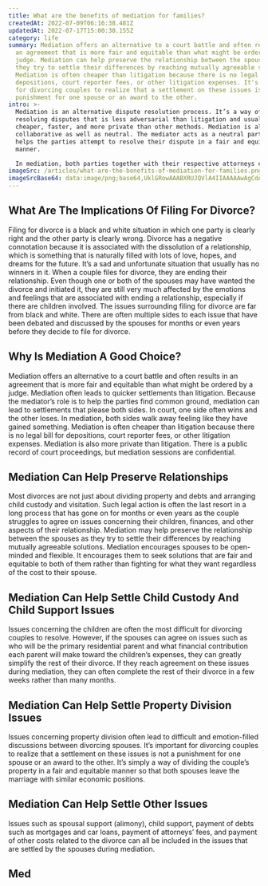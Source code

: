 ```yaml
---
title: What are the benefits of mediation for families?
createdAt: 2022-07-09T06:16:38.481Z
updatedAt: 2022-07-17T15:00:30.155Z
category: life
summary: Mediation offers an alternative to a court battle and often results in
  an agreement that is more fair and equitable than what might be ordered by a
  judge. Mediation can help preserve the relationship between the spouses as
  they try to settle their differences by reaching mutually agreeable solutions.
  Mediation is often cheaper than litigation because there is no legal bill for
  depositions, court reporter fees, or other litigation expenses. It's important
  for divorcing couples to realize that a settlement on these issues is not a
  punishment for one spouse or an award to the other.
intro: >-
  Mediation is an alternative dispute resolution process. It’s a way of
  resolving disputes that is less adversarial than litigation and usually
  cheaper, faster, and more private than other methods. Mediation is also
  collaborative as well as neutral. The mediator acts as a neutral party who
  helps the parties attempt to resolve their dispute in a fair and equitable
  manner.

  In mediation, both parties together with their respective attorneys choose from various options to settle the case outside of court. The goal of mediation is to find solutions that are agreeable to both parties. It’s about finding win-win solutions instead of win-lose outcomes. It’s about exploring solutions that may not have been considered had the parties not been under the guidance of a mediator who has no stake in either outcome of the dispute other than seeing it resolved amicably and fairly so that everyone walks away feeling like they have gained something from it rather than having given up something they would rather have kept.
imageSrc: /articles/what-are-the-benefits-of-mediation-for-families.png
imageSrcBase64: data:image/png;base64,UklGRowAAABXRUJQVlA4IIAAAAAwAgCdASoKAAoAAUAmJbACdAEO+XJqVxtMgAD+6KjUvuLnDIbQpciRiSFrIzxBobxBP+97UHwPGyHAsXwvvx+H34Lp1cHSr8KqlX3UYBe8Chau6rd7CXiuOM3jPvGVzE9sGCj+coxUjcbRH+ZfVPgtsjy6sMfycbrv5x983YAAAA==
---
```


## What Are The Implications Of Filing For Divorce?

Filing for divorce is a black and white situation in which one party is clearly right and the other party is clearly wrong. Divorce has a negative connotation because it is associated with the dissolution of a relationship, which is something that is naturally filled with lots of love, hopes, and dreams for the future. It’s a sad and unfortunate situation that usually has no winners in it. When a couple files for divorce, they are ending their relationship. Even though one or both of the spouses may have wanted the divorce and initiated it, they are still very much affected by the emotions and feelings that are associated with ending a relationship, especially if there are children involved. The issues surrounding filing for divorce are far from black and white. There are often multiple sides to each issue that have been debated and discussed by the spouses for months or even years before they decide to file for divorce.

## Why Is Mediation A Good Choice?

Mediation offers an alternative to a court battle and often results in an agreement that is more fair and equitable than what might be ordered by a judge. Mediation often leads to quicker settlements than litigation. Because the mediator’s role is to help the parties find common ground, mediation can lead to settlements that please both sides. In court, one side often wins and the other loses. In mediation, both sides walk away feeling like they have gained something. Mediation is often cheaper than litigation because there is no legal bill for depositions, court reporter fees, or other litigation expenses. Mediation is also more private than litigation. There is a public record of court proceedings, but mediation sessions are confidential. 

## Mediation Can Help Preserve Relationships

Most divorces are not just about dividing property and debts and arranging child custody and visitation. Such legal action is often the last resort in a long process that has gone on for months or even years as the couple struggles to agree on issues concerning their children, finances, and other aspects of their relationship. Mediation may help preserve the relationship between the spouses as they try to settle their differences by reaching mutually agreeable solutions. Mediation encourages spouses to be open-minded and flexible. It encourages them to seek solutions that are fair and equitable to both of them rather than fighting for what they want regardless of the cost to their spouse.

## Mediation Can Help Settle Child Custody And Child Support Issues

Issues concerning the children are often the most difficult for divorcing couples to resolve. However, if the spouses can agree on issues such as who will be the primary residential parent and what financial contribution each parent will make toward the children’s expenses, they can greatly simplify the rest of their divorce. If they reach agreement on these issues during mediation, they can often complete the rest of their divorce in a few weeks rather than many months.

## Mediation Can Help Settle Property Division Issues

Issues concerning property division often lead to difficult and emotion-filled discussions between divorcing spouses. It’s important for divorcing couples to realize that a settlement on these issues is not a punishment for one spouse or an award to the other. It’s simply a way of dividing the couple’s property in a fair and equitable manner so that both spouses leave the marriage with similar economic positions.

## Mediation Can Help Settle Other Issues

Issues such as spousal support (alimony), child support, payment of debts such as mortgages and car loans, payment of attorneys’ fees, and payment of other costs related to the divorce can all be included in the issues that are settled by the spouses during mediation.

## Med
